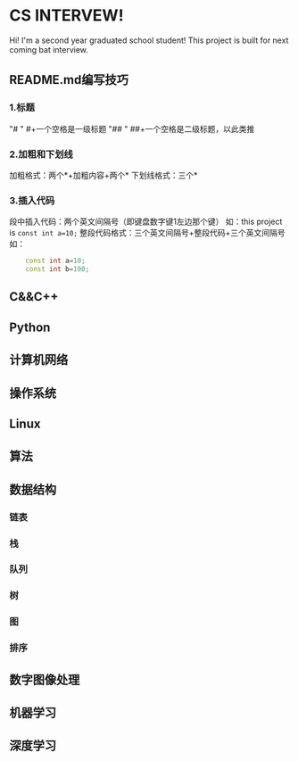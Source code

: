 # CS INTERVEW!

Hi! I'm a second year graduated school student! This project is built for next coming bat interview.

## README.md编写技巧
 ### **1.标题**
"# " #+一个空格是一级标题
"## " ##+一个空格是二级标题，以此类推
 ### **2.加粗和下划线**
加粗格式：两个*+加粗内容+两个*
下划线格式：三个*
 ### **3.插入代码**
段中插入代码：两个英文间隔号（即键盘数字键1左边那个键）
如：this project is `const int a=10;`
整段代码格式：三个英文间隔号+整段代码+三个英文间隔号
如：
```C++
	const int a=10;
	const int b=100;
```

## C&&C++

## Python

## 计算机网络
## 操作系统
## Linux
## 算法
## 数据结构

	
###  链表
### 栈
### 队列
### 树
### 图
### 排序
## 数字图像处理

## 机器学习

## 深度学习

